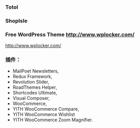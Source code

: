 ### Totol
### ShopIsle
### 

###  Free WordPress Theme http://www.wplocker.com/
http://www.wplocker.com/
### 插件： 

- MailPoet Newsletters, 
- Redux Framework, 
- Revolution Slider, 
- RoadThemes Helper, 
- Shortcodes Ultimate, 
- Visual Composer, 
- WooCommerce, 
- YITH WooCommerce Compare, 
- YITH WooCommerce Wishlist 
- YITH WooCommerce Zoom Magnifier.
